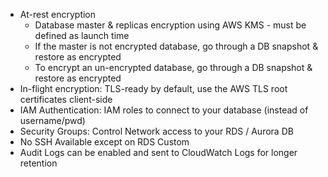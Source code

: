 * At-rest encryption
     - Database master & replicas encryption using AWS KMS - must be defined as launch time
     - If the master is not encrypted database, go through a DB snapshot & restore as encrypted
     - To encrypt an un-encrypted database, go through a DB snapshot & restore as encrypted
* In-flight encryption: TLS-ready by default, use the AWS TLS root certificates client-side
* IAM Authentication: IAM roles to connect to your database (instead of username/pwd)
* Security Groups: Control Network access to your RDS / Aurora DB
* No SSH Available except on RDS Custom
* Audit Logs can be enabled and sent to CloudWatch Logs for longer retention
